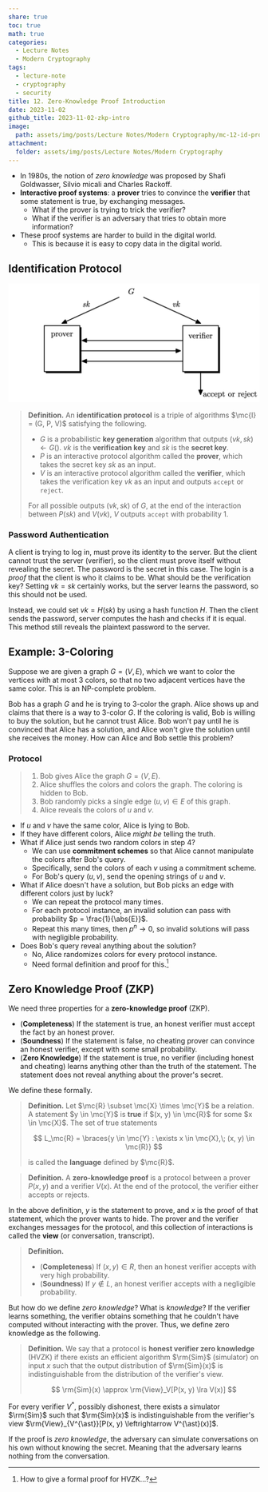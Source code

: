 ```yaml
---
share: true
toc: true
math: true
categories:
  - Lecture Notes
  - Modern Cryptography
tags:
  - lecture-note
  - cryptography
  - security
title: 12. Zero-Knowledge Proof Introduction
date: 2023-11-02
github_title: 2023-11-02-zkp-intro
image:
  path: assets/img/posts/Lecture Notes/Modern Cryptography/mc-12-id-protocol.png
attachment:
  folder: assets/img/posts/Lecture Notes/Modern Cryptography
---
```



- In 1980s, the notion of *zero knowledge* was proposed by Shafi Goldwasser, Silvio micali and Charles Rackoff.
- **Interactive proof systems**: a **prover** tries to convince the **verifier** that some statement is true, by exchanging messages.
	- What if the prover is trying to trick the verifier?
	- What if the verifier is an adversary that tries to obtain more information?
- These proof systems are harder to build in the digital world.
	- This is because it is easy to copy data in the digital world.

## Identification Protocol

![mc-12-id-protocol.png](../../../assets/img/posts/Lecture%20Notes/Modern%20Cryptography/mc-12-id-protocol.png)

> **Definition.** An **identification protocol** is a triple of algorithms $\mc{I} = (G, P, V)$ satisfying the following.
> 
> - $G$ is a probabilistic **key generation** algorithm that outputs $(vk, sk) \leftarrow G()$. $vk$ is the **verification key** and $sk$ is the **secret key**.
> - $P$ is an interactive protocol algorithm called the **prover**, which takes the secret key $sk$ as an input.
> - $V$ is an interactive protocol algorithm called the **verifier**, which takes the verification key $vk$ as an input and outputs $\texttt{accept}$ or $\texttt{reject}$.
> 
> For all possible outputs $(vk, sk)$ of $G$, at the end of the interaction between $P(sk)$ and $V(vk)$, $V$ outputs $\texttt{accept}$ with probability $1$.

### Password Authentication

A client is trying to log in, must prove its identity to the server. But the client cannot trust the server (verifier), so the client must prove itself without revealing the secret. The password is the secret in this case. The login is a *proof* that the client is who it claims to be. What should be the verification key? Setting $vk = sk$ certainly works, but the server learns the password, so this should not be used.

Instead, we could set $vk = H(sk)$ by using a hash function $H$. Then the client sends the password, server computes the hash and checks if it is equal. This method still reveals the plaintext password to the server.

## Example: 3-Coloring

Suppose we are given a graph $G = (V, E)$, which we want to color the vertices with at most $3$ colors, so that no two adjacent vertices have the same color. This is an NP-complete problem.

Bob has a graph $G$ and he is trying to $3$-color the graph. Alice shows up and claims that there is a way to $3$-color $G$. If the coloring is valid, Bob is willing to buy the solution, but he cannot trust Alice. Bob won't pay until he is convinced that Alice has a solution, and Alice won't give the solution until she receives the money. How can Alice and Bob settle this problem?

### Protocol

> 1. Bob gives Alice the graph $G = (V, E)$.
> 2. Alice shuffles the colors and colors the graph. The coloring is hidden to Bob.
> 3. Bob randomly picks a single edge $(u, v) \in E$ of this graph.
> 4. Alice reveals the colors of $u$ and $v$.

- If $u$ and $v$ have the same color, Alice is lying to Bob.
- If they have different colors, Alice *might be* telling the truth.
- What if Alice just sends two random colors in step $4$?
	- We can use **commitment schemes** so that Alice cannot manipulate the colors after Bob's query.
	- Specifically, send the colors of each $v$ using a commitment scheme.
	- For Bob's query $(u, v)$, send the opening strings of $u$ and $v$.
- What if Alice doesn't have a solution, but Bob picks an edge with different colors just by luck?
	- We can repeat the protocol many times.
	- For each protocol instance, an invalid solution can pass with probability $p = \frac{1}{\abs{E}}$.
	- Repeat this many times, then $p^n \rightarrow 0$, so invalid solutions will pass with negligible probability.
- Does Bob's query reveal anything about the solution?
	- No, Alice randomizes colors for every protocol instance.
	- Need formal definition and proof for this.[^1]

## Zero Knowledge Proof (ZKP)

We need three properties for a **zero-knowledge proof** (ZKP).

- (**Completeness**) If the statement is true, an honest verifier must accept the fact by an honest prover.
- (**Soundness**) If the statement is false, no cheating prover can convince an honest verifier, except with some small probability.
- (**Zero Knowledge**) If the statement is true, no verifier (including honest and cheating) learns anything other than the truth of the statement. The statement does not reveal anything about the prover's secret.

We define these formally.

> **Definition.** Let $\mc{R} \subset \mc{X} \times \mc{Y}$ be a relation. A statement $y \in \mc{Y}$ is **true** if $(x, y) \in \mc{R}$ for some $x \in \mc{X}$. The set of true statements
> 
> $$
> L_\mc{R} = \braces{y \in \mc{Y} : \exists x \in \mc{X},\; (x, y) \in \mc{R}}
> $$
> 
> is called the **language** defined by $\mc{R}$.

> **Definition.** A **zero-knowledge proof** is a protocol between a prover $P(x, y)$ and a verifier $V(x)$. At the end of the protocol, the verifier either accepts or rejects.

In the above definition, $y$ is the statement to prove, and $x$ is the proof of that statement, which the prover wants to hide. The prover and the verifier exchanges messages for the protocol, and this collection of interactions is called the **view** (or conversation, transcript).

> **Definition.**
> 
> - (**Completeness**) If $(x, y) \in R$, then an honest verifier accepts with very high probability.
> - (**Soundness**) If $y \notin L$, an honest verifier accepts with a negligible probability.

But how do we define *zero knowledge*? What is *knowledge*? If the verifier learns something, the verifier obtains something that he couldn't have computed without interacting with the prover. Thus, we define zero knowledge as the following.

> **Definition.** We say that a protocol is **honest verifier zero knowledge** (HVZK) if there exists an efficient algorithm $\rm{Sim}$ (simulator) on input $x$ such that the output distribution of $\rm{Sim}(x)$ is indistinguishable from the distribution of the verifier's view.
> 
> $$
> \rm{Sim}(x) \approx \rm{View}_V[P(x, y) \lra V(x)]
> $$

For every verifier $V^{\ast}$, possibly dishonest, there exists a simulator $\rm{Sim}$ such that $\rm{Sim}(x)$ is indistinguishable from the verifier's view $\rm{View}_{V^{\ast}}[P(x, y) \leftrightarrow V^{\ast}(x)]$.

If the proof is *zero knowledge*, the adversary can simulate conversations on his own without knowing the secret. Meaning that the adversary learns nothing from the conversation.

[^1]: How to give a formal proof for HVZK...?
